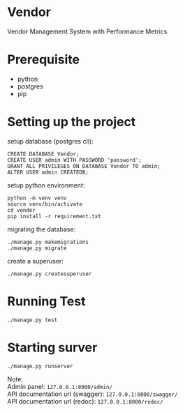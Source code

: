 # Vendor
Vendor Management System with Performance Metrics

# Prerequisite
- python
- postgres
- pip

# Setting up the project

setup database (postgres cli):
```
CREATE DATABASE Vendor;
CREATE USER admin WITH PASSWORD 'password';
GRANT ALL PRIVILEGES ON DATABASE Vendor TO admin;
ALTER USER admin CREATEDB;
```

setup python environment:
```
python -m venv venv
source venv/bin/activate
cd vendor
pip install -r requirement.txt
```

migrating the database:
```
./manage.py makemigrations
./manage.py migrate
```

create a superuser:
```
./manage.py createsuperuser
```

# Running Test
```
./manage.py test
```

# Starting surver
```
./manage.py runserver
```

Note:<br>
Admin panel: ```127.0.0.1:8000/admin/```<br>
API documentation url (swagger): ```127.0.0.1:8000/swagger/```<br>
API documentation url (redoc): ```127.0.0.1:8000/redoc/```



